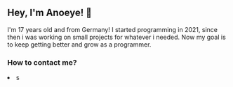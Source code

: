 ## Hey, I'm Anoeye! 👋
I'm 17 years old and from Germany! I started programming in 2021, since then i was working on small projects for whatever i needed. Now my goal is to keep getting better and grow as a programmer.
### How to contact me?
<li>s</li>
